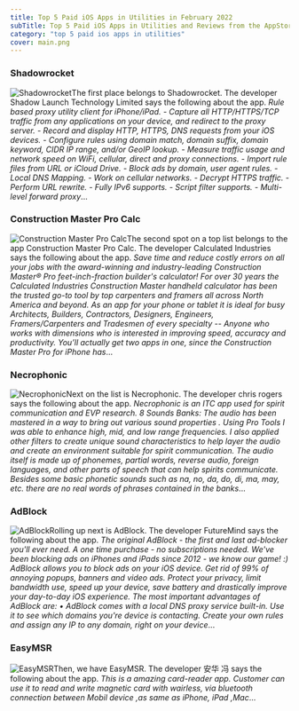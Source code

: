 ```yaml
---
title: Top 5 Paid iOS Apps in Utilities in February 2022
subTitle: Top 5 Paid iOS Apps in Utilities and Reviews from the AppStore in February 2022.
category: "top 5 paid ios apps in utilities"
cover: main.png
---
```


### Shadowrocket

![Shadowrocket](https://is2-ssl.mzstatic.com/image/thumb/Purple116/v4/4a/e1/ef/4ae1ef91-3926-20a8-41ce-18c19c124ff9/AppIcon-0-1x_U007emarketing-0-10-0-0-85-220.png/100x100bb.png)The first place belongs to Shadowrocket. The developer Shadow Launch Technology Limited says the following about the app. _Rule based proxy utility client for iPhone/iPad.  - Capture all HTTP/HTTPS/TCP traffic from any applications on your device, and redirect to the proxy server. - Record and display HTTP, HTTPS, DNS requests from your iOS devices. - Configure rules using domain match, domain suffix, domain keyword, CIDR IP range, and/or GeoIP lookup. - Measure traffic usage and network speed on WiFi, cellular, direct and proxy connections. - Import rule files from URL or iCloud Drive. - Block ads by domain, user agent rules. - Local DNS Mapping. - Work on cellular networks. - Decrypt HTTPS traffic. - Perform URL rewrite. - Fully IPv6 supports. - Script filter supports. - Multi-level forward proxy_...

### Construction Master Pro Calc

![Construction Master Pro Calc](https://is2-ssl.mzstatic.com/image/thumb/Purple116/v4/b5/f0/68/b5f06847-e38d-9b0c-dc5a-5757b9d2372c/AppIcon-0-0-1x_U007emarketing-0-0-0-7-0-0-sRGB-0-0-0-GLES2_U002c0-512MB-85-220-0-0.png/100x100bb.png)The second spot on a top list belongs to the app Construction Master Pro Calc. The developer Calculated Industries says the following about the app. _Save time and reduce costly errors on all your jobs with the award-winning and industry-leading Construction Master® Pro feet-inch-fraction builder's calculator!   For over 30 years the Calculated Industries Construction Master handheld calculator has been the trusted go-to tool by top carpenters and framers all across North America and beyond.  As an app for your phone or tablet it is ideal for busy Architects, Builders, Contractors, Designers, Engineers, Framers/Carpenters and Tradesmen of every specialty -- Anyone who works with dimensions who is interested in improving speed, accuracy and productivity.  You’ll actually get two apps in one, since the Construction Master Pro for iPhone has_...

### Necrophonic

![Necrophonic](https://is5-ssl.mzstatic.com/image/thumb/Purple118/v4/a2/01/ac/a201acf4-6129-b8dd-6a3d-9fad284bf752/AppIcon-1x_U007emarketing-0-85-220-0-8.png/100x100bb.png)Next on the list is Necrophonic. The developer chris rogers says the following about the app. _Necrophonic is an ITC app used for spirit communication and EVP research.  8 Sounds Banks:  The audio has been mastered in a way to bring out various sound properties .  Using Pro Tools I was able to enhance high, mid, and low range frequencies. I also applied  other filters to create unique sound characteristics to help layer the audio and create an  environment suitable for spirit communication.  The audio itself is made up of phonemes,  partial words, reverse audio, foreign languages, and other parts of speech that can help  spirits communicate. Besides some basic phonetic sounds such as na, no, da, do, di, ma, may, etc. there are no real words of phrases contained in the banks_...

### AdBlock

![AdBlock](https://is5-ssl.mzstatic.com/image/thumb/Purple125/v4/2f/5a/65/2f5a653b-9f28-f6ab-0f51-8ad087fbbace/app-icon-0-0-1x_U007emarketing-0-0-0-7-0-0-sRGB-0-0-0-GLES2_U002c0-512MB-85-220-0-0.png/100x100bb.png)Rolling up next is AdBlock. The developer FutureMind says the following about the app. _The original AdBlock - the first and last ad-blocker you'll ever need. A one time purchase - no subscriptions needed. We've been blocking ads on iPhones and iPads since 2012 - we know our game! :)  AdBlock allows you to block ads on your iOS device. Get rid of 99% of annoying popups, banners and video ads. Protect your privacy, limit bandwidth use, speed up your device, save battery and drastically improve your day-to-day iOS experience.  The most important advantages of AdBlock are: • AdBlock comes with a local DNS proxy service built-in. Use it to see which domains you're device is contacting. Create your own rules and assign any IP to any domain, right on your device_...

### EasyMSR

![EasyMSR](https://is4-ssl.mzstatic.com/image/thumb/Purple126/v4/fb/37/dd/fb37ddec-e3f6-2b92-0cba-7a3780bb246e/AppIcon-1x_U007emarketing-4-85-220.png/100x100bb.png)Then, we have EasyMSR. The developer 安华 冯 says the following about the app. _This is a amazing card-reader app. Customer can use it to read and write magnetic card with wairless,  via bluetooth connection between  Mobil device ,as same as iPhone, iPad ,Mac_...

